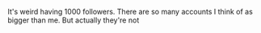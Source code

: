 It's weird having 1000 followers. There are so many accounts I think of as bigger than me. But actually they're not

